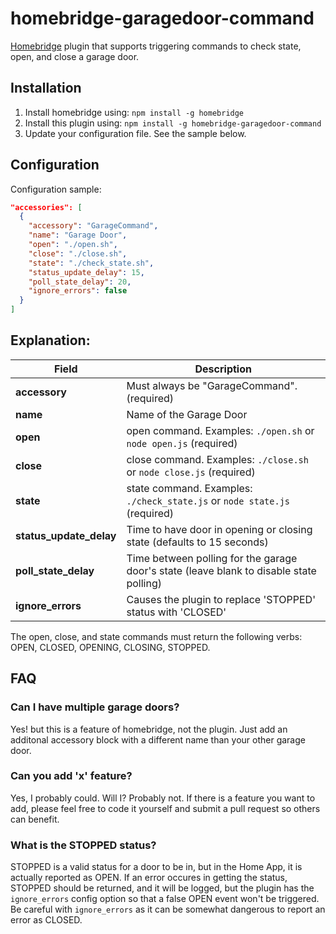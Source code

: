 # homebridge-garagedoor-command
[Homebridge](https://github.com/nfarina/homebridge) plugin that supports triggering commands to check state, open, and close a garage door.

## Installation

1. Install homebridge using: `npm install -g homebridge`
2. Install this plugin using: `npm install -g homebridge-garagedoor-command`
3. Update your configuration file. See the sample below.

## Configuration

Configuration sample:

```json
"accessories": [
  {
    "accessory": "GarageCommand",
    "name": "Garage Door",
    "open": "./open.sh",
    "close": "./close.sh",
    "state": "./check_state.sh",
    "status_update_delay": 15,
    "poll_state_delay": 20,
    "ignore_errors": false
  }
]

```
## Explanation:

Field                   | Description
------------------------|------------
**accessory**           | Must always be "GarageCommand". (required)
**name**                | Name of the Garage Door
**open**                | open command. Examples: `./open.sh` or `node open.js` (required)
**close**               | close command. Examples: `./close.sh` or `node close.js` (required)
**state**               | state command.  Examples: `./check_state.js` or `node state.js` (required)
**status_update_delay** | Time to have door in opening or closing state (defaults to 15 seconds)
**poll_state_delay**    | Time between polling for the garage door's state (leave blank to disable state polling)
**ignore_errors**       | Causes the plugin to replace 'STOPPED' status with 'CLOSED'

The open, close, and state commands must return the following verbs: OPEN, CLOSED, OPENING, CLOSING, STOPPED.

## FAQ
### Can I have multiple garage doors?
Yes! but this is a feature of homebridge, not the plugin.  Just add an additonal accessory block with a different name than your other garage door.

### Can you add 'x' feature?
Yes, I probably could.  Will I?  Probably not.  If there is a feature you want to add, please feel free to code it yourself and submit a pull request so others can benefit.

### What is the STOPPED status?
STOPPED is a valid status for a door to be in, but in the Home App, it is actually reported as OPEN. If an error occures in getting the status, STOPPED should be returned, and it will be logged, but the plugin has the `ignore_errors` config option so that a false OPEN event won't be triggered. Be careful with `ignore_errors` as it can be somewhat dangerous to report an error as CLOSED.

